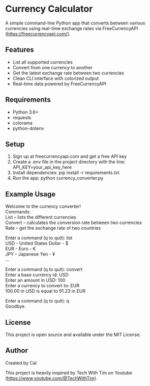 # Currency Calculator

A simple command-line Python app that converts between various currencies using real-time exchange rates via FreeCurrencyAPI (https://freecurrencyapi.com/).

## Features

- List all supported currencies  
- Convert from one currency to another  
- Get the latest exchange rate between two currencies  
- Clean CLI interface with colorized output  
- Real-time data powered by FreeCurrencyAPI  

## Requirements

- Python 3.6+  
- requests  
- colorama  
- python-dotenv  

## Setup

1. Sign up at freecurrencyapi.com and get a free API key  
2. Create a .env file in the project directory with the line: API_KEY=your_api_key_here  
3. Install dependencies: pip install -r requirements.txt  
4. Run the app: python currency_converter.py  

## Example Usage

Welcome to the currency converter!  
Commands:  
List – lists the different currencies  
Convert – calculates the conversion rate between two currencies  
Rate – get the exchange rate of two countries  

Enter a command (q to quit): list  
USD - United States Dollar - $  
EUR - Euro - €  
JPY - Japanese Yen - ¥  
...  

Enter a command (q to quit): convert  
Enter a base currency id: USD  
Enter an amount in USD: 100  
Enter a currency to convert to: EUR  
100.00 in USD is equal to 91.23 in EUR

Enter a command (q to quit): q  
Goodbye.

## License

This project is open source and available under the MIT License.

## Author

Created by Cal

This project is heavily inspired by Tech With Tim on Youtube (https://www.youtube.com/@TechWithTim).

